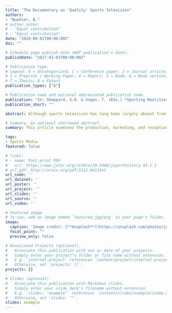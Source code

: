 ```yaml
---
title: "The Documentary as 'Quality' Sports Television"
authors:
- "Buehler, B."
# author_notes:
# - "Equal contribution"
# - "Equal contribution"
date: "2020-09-01T00:00:00Z"
doi: ""

# Schedule page publish date (NOT publication's date).
publishDate: "2017-01-01T00:00:00Z"

# Publication type.
# Legend: 0 = Uncategorized; 1 = Conference paper; 2 = Journal article;
# 3 = Preprint / Working Paper; 4 = Report; 5 = Book; 6 = Book section;
# 7 = Thesis; 8 = Patent
publication_types: ["6"]

# Publication name and optional abbreviated publication name.
publication: "In: Sheppard, S.N. & Vogan, T. (Eds.) *Sporting Realities Critical Readings of the Sports Documentary*"
publication_short: ""

abstract: Although sports television has long been largely absent from discussions of 'quality television' typically centered around primetime narrative programming, a number of recent sports television documentaries have been highlighted as unusual examples of quality sports television. This chapter argues that the positioning of sports television documentaries as quality is the result of a rare discursive alignment that has seen a wide range of forces within and surrounding the sports television industry share an atypical interest in promoting sports television as quality - atypicality that, in turn, speaks to the industry’s historically unique cultural contexts and financial imperatives, as in its traditional prioritization of young male viewers. As the chapter further argues, the positioning of sports television documentaries as quality has broader ramifications for how sports television is valued and discussed, for the elevation of documentary entails both the continued denigration of the rest of sports television and a disproportionate critical emphasis on filmic texts largely unrepresentative of the genre.

# Summary. An optional shortened abstract.
summary: This article examines the production, marketing, and reception of football films released during the classical Hollywood era – specifically focusing on efforts by the studio to create and market 'realistic' football action.

tags:
- Sports Media
featured: false

# links:
# - name: Post-print PDF
#   url: https://www.jstor.org/stable/10.5406/jsporthistory.43.1.1
# url_pdf: http://arxiv.org/pdf/1512.04133v1
url_code: ''
url_dataset: ''
url_poster: ''
url_project: ''
url_slides: ''
url_source: ''
url_video: ''

# Featured image
# To use, add an image named `featured.jpg/png` to your page's folder. 
image:
  caption: 'Image credit: [**Unsplash**](https://unsplash.com/photos/jdD8gXaTZsc)'
  focal_point: ""
  preview_only: false

# Associated Projects (optional).
#   Associate this publication with one or more of your projects.
#   Simply enter your project's folder or file name without extension.
#   E.g. `internal-project` references `content/project/internal-project/index.md`.
#   Otherwise, set `projects: []`.
projects: []

# Slides (optional).
#   Associate this publication with Markdown slides.
#   Simply enter your slide deck's filename without extension.
#   E.g. `slides: "example"` references `content/slides/example/index.md`.
#   Otherwise, set `slides: ""`.
slides: example
---
```


